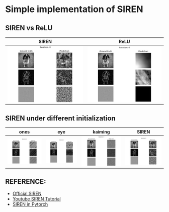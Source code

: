 # Simple implementation of SIREN

## SIREN vs ReLU

SIREN             |  ReLU
:-------------------------:|:-------------------------:
![alt text](https://github.com/Jiahao-Ma/nerf-in-the-zoo/blob/main/SIREN/material/siren.gif "SIREN")  |  ![alt text](https://github.com/Jiahao-Ma/nerf-in-the-zoo/blob/main/SIREN/material/relu.gif "ReLU")

## SIREN under different initialization
ones             |  eye         |     kaiming        |   SIREN      
:-------------------------:|:-------------------------:|:-------------------------:|:-------------------------:
![alt text](https://github.com/Jiahao-Ma/nerf-in-the-zoo/blob/main/SIREN/material/siren_ones.gif "ones")  |  ![alt text](https://github.com/Jiahao-Ma/nerf-in-the-zoo/blob/main/SIREN/material/siren_eye.gif "eye")   |   ![alt text](https://github.com/Jiahao-Ma/nerf-in-the-zoo/blob/main/SIREN/material/siren_default.gif "paper")  |  ![alt text](https://github.com/Jiahao-Ma/nerf-in-the-zoo/blob/main/SIREN/material/siren.gif "paper")

   

## REFERENCE:
* [Official SIREN](https://www.vincentsitzmann.com/siren/)
* [Youtube SIREN Tutorial](https://www.youtube.com/watch?v=Q5g3p9Zwjrk)
* [SIREN in Pytorch](https://www.youtube.com/watch?v=s4iFEoNlYhM&t=688s)
